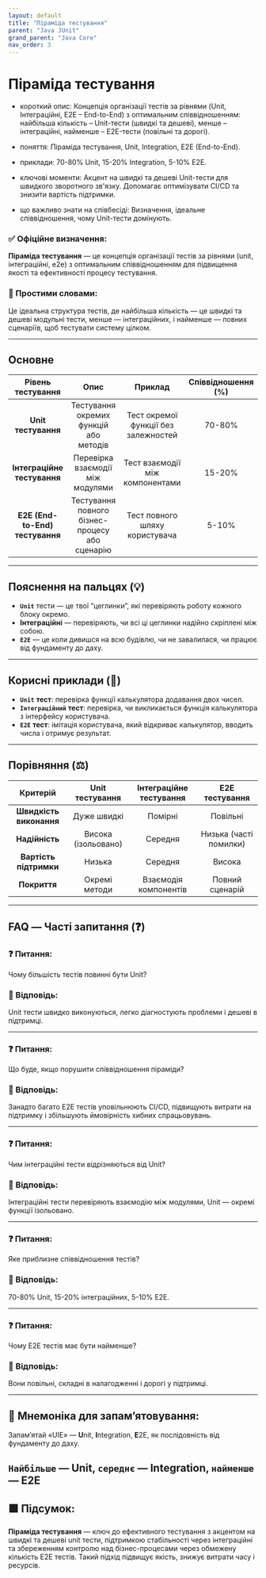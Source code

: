 ```yaml
---
layout: default
title: "Піраміда тестування"
parent: "Java JUnit"
grand_parent: "Java Core"
nav_order: 3
---
```


# Піраміда тестування

* короткий опис: Концепція організації тестів за рівнями (Unit, Інтеграційні, E2E – End-to-End) з оптимальним співвідношенням: найбільша кількість – Unit-тести (швидкі та дешеві), менше – інтеграційні, найменше – E2E-тести (повільні та дорогі).

* поняття: Піраміда тестування, Unit, Integration, E2E (End-to-End).

* приклади: 70-80% Unit, 15-20% Integration, 5-10% E2E.

* ключові моменти: Акцент на швидкі та дешеві Unit-тести для швидкого зворотного зв'язку. Допомагає оптимізувати CI/CD та знизити вартість підтримки.

* що важливо знати на співбесіді: Визначення, ідеальне співвідношення, чому Unit-тести домінують.

### **✅ Офіційне визначення:**

**Піраміда тестування** — це концепція організації тестів за рівнями (unit, інтеграційні, e2e) з оптимальним співвідношенням для підвищення якості та ефективності процесу тестування.

### **🧠 Простими словами:**

Це ідеальна структура тестів, де найбільша кількість — це швидкі та дешеві модульні тести, менше — інтеграційних, і найменше — повних сценаріїв, щоб тестувати систему цілком.

---

## **Основне**

| Рівень тестування | Опис | Приклад | Співвідношення (%) |
| :---: | :---: | :---: | :---: |
| **Unit тестування** | Тестування окремих функцій або методів | Тест окремої функції без залежностей | 70-80% |
| **Інтеграційне тестування** | Перевірка взаємодії між модулями | Тест взаємодії між компонентами | 15-20% |
| **E2E (End-to-End) тестування** | Тестування повного бізнес-процесу або сценарію | Тест повного шляху користувача | 5-10% |

---

## **Пояснення на пальцях (💡)**

* **`Unit`** тести — це твої “цеглинки”, які перевіряють роботу кожного блоку окремо.
* **Інтеграційні** — перевіряють, чи всі ці цеглинки надійно скріплені між собою.
* **`E2E`** — це коли дивишся на всю будівлю, чи не завалилася, чи працює від фундаменту до даху.

---

## **Корисні приклади (🧪)**

* **`Unit`** **тест**: перевірка функції калькулятора додавання двох чисел.
* **`Інтеграційний`** **тест**: перевірка, чи викликається функція калькулятора з інтерфейсу користувача.
* **`E2E`** **тест**: імітація користувача, який відкриває калькулятор, вводить числа і отримує результат.

---

## **Порівняння (⚖️)**

| Критерій | Unit тестування | Інтеграційне тестування | E2E тестування |
| :---: | :---: | :---: | :---: |
| **Швидкість виконання** | Дуже швидкі | Помірні | Повільні |
| **Надійність** | Висока (ізольовано) | Середня | Низька (часті помилки) |
| **Вартість підтримки** | Низька | Середня | Висока |
| **Покриття** | Окремі методи | Взаємодія компонентів | Повний сценарій |

---

## **FAQ — Часті запитання (❓)**

### **❓ Питання:**

 Чому більшість тестів повинні бути Unit?

### **💬 Відповідь:**

Unit тести швидко виконуються, легко діагностують проблеми і дешеві в підтримці.

---

### **❓ Питання:**

 Що буде, якщо порушити співвідношення піраміди?

### **💬 Відповідь:**

Занадто багато E2E тестів уповільнюють CI/CD, підвищують витрати на підтримку і збільшують ймовірність хибних спрацьовувань.

---

### **❓ Питання:**

 Чим інтеграційні тести відрізняються від Unit?

### **💬 Відповідь:**

Інтеграційні тести перевіряють взаємодію між модулями, Unit — окремі функції ізольовано.

---

### **❓ Питання:**

 Яке приблизне співвідношення тестів?

### **💬 Відповідь:**

70-80% Unit, 15-20% інтеграційних, 5-10% E2E.

---

### **❓ Питання:**

 Чому E2E тестів має бути найменше?

### **💬 Відповідь:**

Вони повільні, складні в налагодженні і дорогі у підтримці.

---

## **🧠 Мнемоніка для запам’ятовування:**

Запам’ятай «UIE» — **U**nit, **I**ntegration, **E**2E, як послідовність від фундаменту до даху.

**`Найбільше`** — Unit, **`середнє`** — Integration, **`найменше`** — E2E
---

## **🟩 Підсумок:**

**Піраміда тестування** — ключ до ефективного тестування з акцентом на швидкі та дешеві unit тести, підтримкою стабільності через інтеграційні та збереженням контролю над бізнес-процесами через обмежену кількість E2E тестів. Такий підхід підвищує якість, знижує витрати часу і ресурсів.
